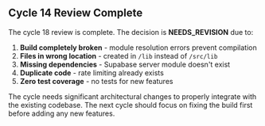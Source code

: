 ## Cycle 14 Review Complete

The cycle 18 review is complete. The decision is **NEEDS_REVISION** due to:

1. **Build completely broken** - module resolution errors prevent compilation
2. **Files in wrong location** - created in `/lib` instead of `/src/lib`
3. **Missing dependencies** - Supabase server module doesn't exist
4. **Duplicate code** - rate limiting already exists
5. **Zero test coverage** - no tests for new features

The cycle needs significant architectural changes to properly integrate with the existing codebase. The next cycle should focus on fixing the build first before adding any new features.
